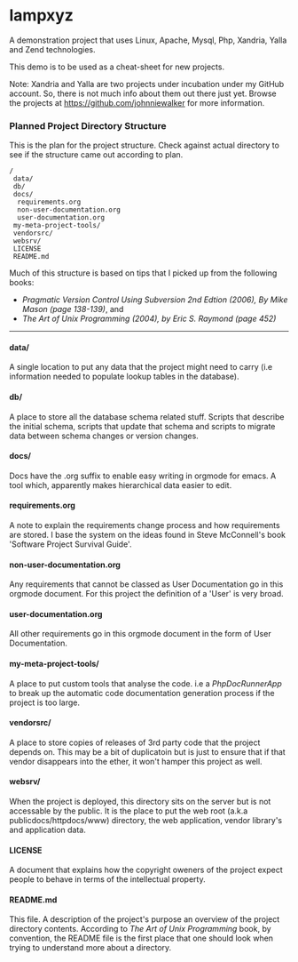 lampxyz
=======

A demonstration project that uses Linux, Apache, Mysql, Php, Xandria, Yalla and Zend technologies.

This demo is to be used as a cheat-sheet for new projects.

Note: Xandria and Yalla are two projects under incubation under my GitHub account. So, there is not much info about them out there just yet. Browse the projects at https://github.com/johnniewalker for more information.

### Planned Project Directory Structure

This is the plan for the project structure. Check against actual directory to see if the structure came out according to plan.

```
/
 data/
 db/
 docs/
  requirements.org  
  non-user-documentation.org 
  user-documentation.org
 my-meta-project-tools/
 vendorsrc/
 websrv/
 LICENSE
 README.md
```

Much of this structure is based on tips that I picked up from the following books:

* *Pragmatic Version Control Using Subversion 2nd Edtion (2006), By Mike Mason (page 138-139)*, and
* *The Art of Unix Programming (2004), by Eric S. Raymond (page 452)*

---


#### data/
 
 A single location to put any data that the project might need to carry (i.e information needed to populate lookup tables in the database).

#### db/
 
 A place to store all the database schema related stuff. Scripts that describe the initial schema, scripts that update that schema and scripts to migrate data between schema changes or version changes.

#### docs/
  
 Docs have the .org suffix to enable easy writing in orgmode for emacs. A tool which, apparently makes hierarchical data easier to edit.
 
#### requirements.org  
 
 A note to explain the requirements change process and how requirements are stored. I base the system on the ideas found in Steve McConnell's book 'Software Project Survival Guide'.
 
#### non-user-documentation.org 

 Any requirements that cannot be classed as User Documentation go in this orgmode document. For this project the definition of a 'User' is very broad.

#### user-documentation.org

 All other requirements go in this orgmode document in the form of User Documentation.
 
#### my-meta-project-tools/
 
 A place to put custom tools that analyse the code. i.e a *PhpDocRunnerApp* to break up the automatic code documentation generation process if the project is too large.

#### vendorsrc/

 A place to store copies of releases of 3rd party code that the project depends on. This may be a bit of duplicatoin but is just to ensure that if that vendor disappears into the ether, it won't hamper this project as well. 

#### websrv/
 
 When the project is deployed, this directory sits on the server but is not accessable by the public. It is the  place to put the web root (a.k.a publicdocs/httpdocs/www) directory, the web application, vendor library's and application data.

#### LICENSE

 A document that explains how the copyright oweners of the project expect people to behave in terms of the intellectual property.

#### README.md
 This file. A description of the project's purpose an overview of the project directory contents. According to *The Art of Unix Programming* book, by convention, the README file is the first place that one should look when trying to understand more about a directory.



 
 

 

 



